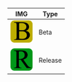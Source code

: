 | IMG | Type |
| --- | ---- |
| <div style="display:block; margin: auto;"><img src="/Assets/img/build.png" alt="drawing" width="50" height="50" /><div/> | Beta |
|  |  |
| <div style="display:block; margin: auto;"><img src="/Assets/img/release.png" alt="drawing" width="50" height="50" /><div/> | Release |
